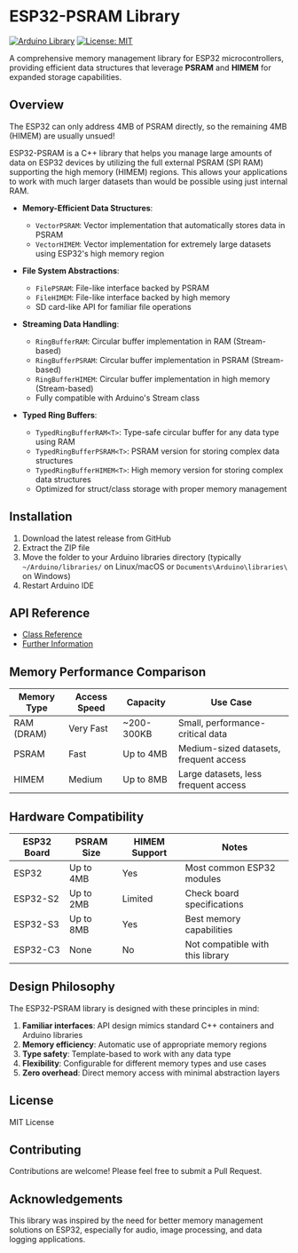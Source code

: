 # ESP32-PSRAM Library

[![Arduino Library](https://img.shields.io/badge/Arduino-Library-blue.svg)](https://www.arduino.cc/reference/en/libraries/)
[![License: MIT](https://img.shields.io/badge/License-MIT-yellow.svg)](https://opensource.org/licenses/MIT)

A comprehensive memory management library for ESP32 microcontrollers, providing efficient data structures that leverage __PSRAM__ and __HIMEM__ for expanded storage capabilities.


## Overview

The ESP32 can only address 4MB of PSRAM directly, so the remaining 4MB (HIMEM) are usually unsued!

ESP32-PSRAM is a C++ library that helps you manage large amounts of data on ESP32 devices by utilizing the full external PSRAM (SPI RAM) supporting the high memory (HIMEM) regions. This allows your applications to work with much larger datasets than would be possible using just internal RAM. 


- **Memory-Efficient Data Structures**:
  - `VectorPSRAM`: Vector implementation that automatically stores data in PSRAM
  - `VectorHIMEM`: Vector implementation for extremely large datasets using ESP32's high memory region
  
- **File System Abstractions**:
  - `FilePSRAM`: File-like interface backed by PSRAM
  - `FileHIMEM`: File-like interface backed by high memory
  - SD card-like API for familiar file operations
  
- **Streaming Data Handling**:
  - `RingBufferRAM`: Circular buffer implementation in RAM (Stream-based)
  - `RingBufferPSRAM`: Circular buffer implementation in PSRAM (Stream-based)
  - `RingBufferHIMEM`: Circular buffer implementation in high memory (Stream-based)
  - Fully compatible with Arduino's Stream class
  
- **Typed Ring Buffers**:
  - `TypedRingBufferRAM<T>`: Type-safe circular buffer for any data type using RAM
  - `TypedRingBufferPSRAM<T>`: PSRAM version for storing complex data structures
  - `TypedRingBufferHIMEM<T>`: High memory version for storing complex data structures
  - Optimized for struct/class storage with proper memory management

## Installation

1. Download the latest release from GitHub
2. Extract the ZIP file
3. Move the folder to your Arduino libraries directory (typically `~/Arduino/libraries/` on Linux/macOS or `Documents\Arduino\libraries\` on Windows)
4. Restart Arduino IDE


## API Reference

- [Class Reference](https://pschatzmann.github.io/esp32-psram/html/namespaceesp32__psram.html)
- [Further Information](https://github.com/pschatzmann/esp32-psram/wiki)

## Memory Performance Comparison

| Memory Type | Access Speed | Capacity | Use Case |
|-------------|--------------|----------|----------|
| RAM (DRAM)  | Very Fast    | ~200-300KB | Small, performance-critical data |
| PSRAM       | Fast         | Up to 4MB  | Medium-sized datasets, frequent access |
| HIMEM       | Medium       | Up to 8MB  | Large datasets, less frequent access |

## Hardware Compatibility

| ESP32 Board | PSRAM Size | HIMEM Support | Notes |
|-------------|------------|--------------|-------|
| ESP32       | Up to 4MB  | Yes          | Most common ESP32 modules |
| ESP32-S2    | Up to 2MB  | Limited      | Check board specifications |
| ESP32-S3    | Up to 8MB  | Yes          | Best memory capabilities |
| ESP32-C3    | None       | No           | Not compatible with this library |

## Design Philosophy

The ESP32-PSRAM library is designed with these principles in mind:

1. **Familiar interfaces**: API design mimics standard C++ containers and Arduino libraries
2. **Memory efficiency**: Automatic use of appropriate memory regions
3. **Type safety**: Template-based to work with any data type
4. **Flexibility**: Configurable for different memory types and use cases
5. **Zero overhead**: Direct memory access with minimal abstraction layers


## License

MIT License

## Contributing

Contributions are welcome! Please feel free to submit a Pull Request.

## Acknowledgements

This library was inspired by the need for better memory management solutions on ESP32, especially for audio, image processing, and data logging applications.